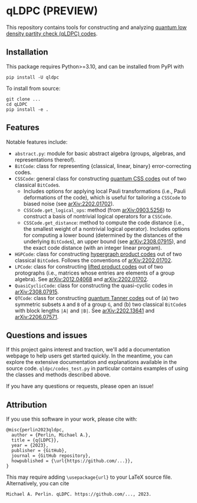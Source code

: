 # qLDPC (PREVIEW)

This repository contains tools for constructing and analyzing [quantum low density partity check (qLDPC) codes](https://errorcorrectionzoo.org/c/qldpc).

## Installation

This package requires Python>=3.10, and can be installed from PyPI with
```
pip install -U qldpc
```
To install from source:
```
git clone ...
cd qLDPC
pip install -e .
```

## Features

Notable features include:
- `abstract.py`: module for basic abstract algebra (groups, algebras, and representations thereof).
- `BitCode`: class for representing {classical, linear, binary} error-correcting codes.
- `CSSCode`: general class for constructing [quantum CSS codes](https://errorcorrectionzoo.org/c/css) out of two classical `BitCode`s.
  - Includes options for applying local Pauli transformations (i.e., Pauli deformations of the code), which is useful for tailoring a `CSSCode` to biased noise (see [arXiv:2202.01702](https://arxiv.org/abs/2202.01702)).
  - `CSSCode.get_logical_ops`: method (from [arXiv:0903.5256](https://arxiv.org/abs/0903.5256)) to construct a basis of nontrivial logical operators for a `CSSCode`.
  - `CSSCode.get_distance`: method to compute the code distance (i.e., the smallest weight of a nontrivial logical operator).  Includes options for computing a lower bound (determined by the distances of the underlying `BitCode`s), an upper bound (see [arXiv:2308.07915](https://arxiv.org/abs/2308.07915)), and the exact code distance (with an integer linear program).
- `HGPCode`: class for constructing [hypergraph product codes](https://errorcorrectionzoo.org/c/hypergraph_product) out of two classical `BitCode`s.  Follows the conventions of [arXiv:2202.01702](https://arxiv.org/abs/2202.01702).
- `LPCode`: class for constructing [lifted product codes](https://errorcorrectionzoo.org/c/lifted_product) out of two protographs (i.e., matrices whose entries are elements of a group algebra).  See [arXiv:2012.04068](https://arxiv.org/abs/2012.04068) and [arXiv:2202.01702](https://arxiv.org/abs/2202.01702).
- `QuasiCyclicCode`: class for constructing the quasi-cyclic codes in [arXiv:2308.07915](https://arxiv.org/abs/2308.07915).
- `QTCode`: class for constructing [quantum Tanner codes](https://errorcorrectionzoo.org/c/quantum_tanner) out of (a) two symmetric subsets `A` and `B` of a group `G`, and (b) two classical `BitCode`s with block lengths `|A|` and `|B|`.  See [arXiv:2202.13641](https://arxiv.org/abs/2202.13641) and [arXiv:2206.07571](https://arxiv.org/abs/2206.07571).

## Questions and issues

If this project gains interest and traction, we'll add a documentation webpage to help users get started quickly.  In the meantime, you can explore the extensive documentation and explanations available in the source code.  `qldpc/codes_test.py` in particular contains examples of using the classes and methods described above.

If you have any questions or requests, please open an issue!

## Attribution

If you use this software in your work, please cite with:
```
@misc{perlin2023qldpc,
  author = {Perlin, Michael A.},
  title = {q{LDPC}},
  year = {2023},
  publisher = {GitHub},
  journal = {GitHub repository},
  howpublished = {\url{https://github.com/...}},
}
```
This may require adding `\usepackage{url}` to your LaTeX source file.  Alternatively, you can cite
```
Michael A. Perlin. qLDPC. https://github.com/..., 2023.
```
